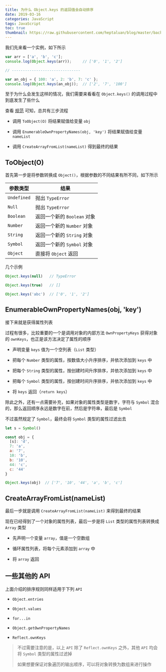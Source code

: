 ```yaml
---
title: 为什么 Object.keys 的返回值会自动排序
date: 2019-03-16
categories: JavaScript
tags: JavaScript
toc: true
thumbnail: https://raw.githubusercontent.com/heptaluan/blog/master/backups/cdn/cover/38.jpg
---
```


我们先来看一个实例，如下所示

<!--more-->

```js
var arr = ['a', 'b', 'c'];
console.log(Object.keys(arr));     // ['0', '1', '2']

// -------------------------------

var an_obj = { 100: 'a', 2: 'b', 7: 'c' };
console.log(Object.keys(an_obj));  // ['2', '7', '100']
```

至于为什么会发生这样的情况，我们需要来看看在 `Object.keys()` 的调用过程中到底发生了些什么

查看 [规范](http://zhoushengfe.com/es6/es6-ch.html#sec-object.keys) 可知，总共有三步流程

* 调用 `ToObject(O)` 将结果赋值给变量 `obj`

* 调用 `EnumerableOwnPropertyNames(obj, 'key')` 将结果赋值给变量 `nameList`

* 调用 `CreateArrayFromList(nameList)` 得到最终的结果


## ToObject(O)

首先第一步是将参数转换成 `Object()`，根据参数的不同结果有所不同，如下所示

|参数类型|结果|
|-|-|
|`Undefined`|抛出 `TypeError`|
|`Null`|抛出 `TypeError`|
|`Boolean`|返回一个新的 `Boolean` 对象|
|`Number`|返回一个新的 `Number` 对象|
|`String`|返回一个新的 `String` 对象|
|`Symbol`|返回一个新的 `Symbol` 对象|
|`Object`|直接将 `Object` 返回|

几个示例

```js
Object.keys(null)   // TypeError

Object.keys(true)   // []

Object.keys('abc')  // ['0', '1', '2']
```


## EnumerableOwnPropertyNames(obj, 'key')

接下来就是获得属性列表

过程有很多，比较重要的一个是调用对象的内部方法 `OwnPropertyKeys` 获得对象的 `ownKeys`，也正是该方法决定了属性的顺序

* 声明变量 `keys` 值为一个空列表（`List` 类型）

* 把每个 `Number` 类型的属性，按数值大小升序排序，并依次添加到 `keys` 中

* 把每个 `String` 类型的属性，按创建时间升序排序，并依次添加到 `keys` 中

* 把每个 `Symbol` 类型的属性，按创建时间升序排序，并依次添加到 `keys` 中

* 将 `keys` 返回（`return keys`）

除此之外，还有一点需要补充，如果对象的属性类型是数字，字符与 `Symbol` 混合的，那么返回顺序永远是数字在前，然后是字符串，最后是 `Symbol`

不过虽然规定了 `Symbol`，最终会将 `Symbol` 类型的属性过滤出去

```js
let s = Symbol()

const obj = {
  [s]: 'd',
  7: 'a',
  a: '7',
  10: 'b',
  b: '10',
  44: 'c',
  c: '44'
}

Object.keys(obj)  // ['7', '10', '44', 'a', 'b', 'c']
```

## CreateArrayFromList(nameList)

最后一步就是调用 `CreateArrayFromList(nameList)` 来得到最终的结果

现在已经得到了一个对象的属性列表，最后一步是将 `List` 类型的属性列表转换成 `Array` 类型

* 先声明一个变量 `array`，值是一个空数组

* 循环属性列表，将每个元素添加到 `array` 中

* 将 `array` 返回



## 一些其他的 API

上面介绍的排序规则同样适用于下列 `API`

* `Object.entries`

* `Object.values`

* `for...in`

* `Object.getOwnPropertyNames`

* `Reflect.ownKeys`

> 不过需要注意的是，以上 `API` 除了 `Reflect.ownKeys` 之外，其他 `API` 均会将 `Symbol` 类型的属性过滤掉
>
> 如果想要保证对象遍历的输出顺序，可以将对象转换为数组来进行操作
